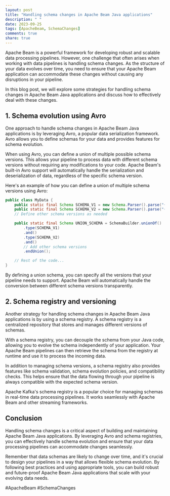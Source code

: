 ```yaml
---
layout: post
title: "Handling schema changes in Apache Beam Java applications"
description: " "
date: 2023-09-25
tags: [ApacheBeam, SchemaChanges]
comments: true
share: true
---
```


Apache Beam is a powerful framework for developing robust and scalable data processing pipelines. However, one challenge that often arises when working with data pipelines is handling schema changes. As the structure of your data evolves over time, you need to ensure that your Apache Beam application can accommodate these changes without causing any disruptions in your pipeline.

In this blog post, we will explore some strategies for handling schema changes in Apache Beam Java applications and discuss how to effectively deal with these changes.

## 1. Schema evolution using Avro

One approach to handle schema changes in Apache Beam Java applications is by leveraging Avro, a popular data serialization framework. Avro allows you to define schemas for your data and provides features for schema evolution.

When using Avro, you can define a union of multiple possible schema versions. This allows your pipeline to process data with different schema versions without requiring any modifications to your code. Apache Beam's built-in Avro support will automatically handle the serialization and deserialization of data, regardless of the specific schema version.

Here's an example of how you can define a union of multiple schema versions using Avro:

```java
public class MyData {
    public static final Schema SCHEMA_V1 = new Schema.Parser().parse("{...}"); // Schema version 1
    public static final Schema SCHEMA_V2 = new Schema.Parser().parse("{...}"); // Schema version 2
    // Define other schema versions as needed

    public static final Schema UNION_SCHEMA = SchemaBuilder.unionOf()
        .type(SCHEMA_V1)
        .and()
        .type(SCHEMA_V2)
        .and()
        // Add other schema versions
        .endUnion();

    // Rest of the code...
}
```

By defining a union schema, you can specify all the versions that your pipeline needs to support. Apache Beam will automatically handle the conversion between different schema versions transparently.

## 2. Schema registry and versioning

Another strategy for handling schema changes in Apache Beam Java applications is by using a schema registry. A schema registry is a centralized repository that stores and manages different versions of schemas.

With a schema registry, you can decouple the schema from your Java code, allowing you to evolve the schema independently of your application. Your Apache Beam pipelines can then retrieve the schema from the registry at runtime and use it to process the incoming data.

In addition to managing schema versions, a schema registry also provides features like schema validation, schema evolution policies, and compatibility checks. This helps ensure that the data flowing through your pipeline is always compatible with the expected schema version.

Apache Kafka's schema registry is a popular choice for managing schemas in real-time data processing pipelines. It works seamlessly with Apache Beam and other streaming frameworks.

## Conclusion

Handling schema changes is a critical aspect of building and maintaining Apache Beam Java applications. By leveraging Avro and schema registries, you can effectively handle schema evolution and ensure that your data processing pipelines can accommodate changes seamlessly.

Remember that data schemas are likely to change over time, and it's crucial to design your pipelines in a way that allows flexible schema evolution. By following best practices and using appropriate tools, you can build robust and future-proof Apache Beam Java applications that scale with your evolving data needs.

#ApacheBeam #SchemaChanges